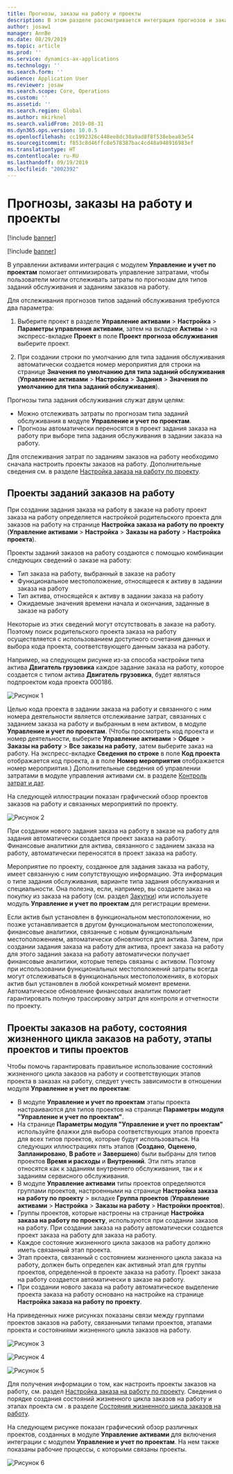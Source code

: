 ```yaml
---
title: Прогнозы, заказы на работу и проекты
description: В этом разделе рассматривается интеграция прогнозов и заказов на работу с модулем "Управление и учет по проектам" в управлении активами.
author: josaw1
manager: AnnBe
ms.date: 08/29/2019
ms.topic: article
ms.prod: ''
ms.service: dynamics-ax-applications
ms.technology: ''
ms.search.form: ''
audience: Application User
ms.reviewer: josaw
ms.search.scope: Core, Operations
ms.custom: ''
ms.assetid: ''
ms.search.region: Global
ms.author: mkirknel
ms.search.validFrom: 2019-08-31
ms.dyn365.ops.version: 10.0.5
ms.openlocfilehash: cc1992326c448ee8dc30a9ad8f8f538ebea83e54
ms.sourcegitcommit: f853c8d46ffc8e578387bac4cd48a948916983ef
ms.translationtype: HT
ms.contentlocale: ru-RU
ms.lasthandoff: 09/19/2019
ms.locfileid: "2002392"
---
```

# <a name="forecasts-work-orders-and-projects"></a>Прогнозы, заказы на работу и проекты

[!include [banner](../../includes/banner.md)]

[!include [banner](../../includes/preview-banner.md)]

В управлении активами интеграция с модулем **Управление и учет по проектам** помогает оптимизировать управление затратами, чтобы пользователи могли отслеживать затраты по прогнозам для типов заданий обслуживания и заданиям заказов на работу.

Для отслеживания прогнозов типов заданий обслуживания требуются два параметра:

1. Выберите проект в разделе **Управление активами** > **Настройка** > **Параметры управления активами**, затем на вкладке **Активы** > на экспресс-вкладке **Проект** в поле **Проект прогноза обслуживания** выберите проект.

2. При создании строки по умолчанию для типа задания обслуживания автоматически создается номер мероприятия для строки на странице **Значения по умолчанию для типа заданий обслуживания** (**Управление активами** > **Настройка** > **Задания** > **Значения по умолчанию для типа заданий обслуживания**).

Прогнозы типа задания обслуживания служат двум целям: 

- Можно отслеживать затраты по прогнозам типа заданий обслуживания в модуле **Управление и учет по проектам**. 
- Прогнозы автоматически переносятся в проект задания заказа на работу при выборе типа задания обслуживания в задании заказа на работу.

Для отслеживания затрат по заданиям заказов на работу необходимо сначала настроить проекты заказов на работу. Дополнительные сведения см. в разделе [Настройка заказа на работу по проекту](../setup-for-work-orders/work-order-project-setup.md).

## <a name="work-order-job-projects"></a>Проекты заданий заказов на работу

При создании задания заказа на работу в заказе на работу проект заказа на работу определяется настройкой родительского проекта для заказов на работу на странице **Настройка заказа на работу по проекту** (**Управление активами** > **Настройка** > **Заказы на работу** > **Настройка проекта**).

Проекты заданий заказов на работу создаются с помощью комбинации следующих сведений о заказе на работу:

- Тип заказа на работу, выбранный в заказе на работу 
- Функциональное местоположение, относящееся к активу в задании заказа на работу
- Тип актива, относящейся к активу в задании заказа на работу  
- Ожидаемые значения времени начала и окончания, заданные в заказе на работу  

Некоторые из этих сведений могут отсутствовать в заказе на работу. Поэтому поиск родительского проекта заказа на работу осуществляется с использованием доступного сочетания данных и выбора кода проекта, соответствующего данным заказа на работу.

Например, на следующем рисунке из-за способа настройки типа актива **Двигатель грузовика** каждое задание заказа на работу, которое создается с типом актива **Двигатель грузовика**, будет являться подпроектом кода проекта 000186.

![Рисунок 1](media/01-integration-to-pma.png)

Целью кода проекта в задании заказа на работу и связанного с ним номера деятельности является отслеживание затрат, связанных с заданием заказа на работу и выбранным в нем активом, в модуле **Управление и учет по проектам**. (Чтобы просмотреть код проекта и номер деятельности, выберите **Управление активами** > **Общее** > **Заказы на работу** > **Все заказы на работу**, затем выберите заказ на работу. На экспресс-вкладке **Сведения по строке** в поле **Код проекта** отображается код проекта, а в поле **Номер мероприятия** отображается номер мероприятия.) Дополнительные сведения об управлении затратами в модуле управления активами см. в разделе [Контроль затрат и дат](../controlling-and-reporting/cost-and-date-control.md).

На следующей иллюстрации показан графический обзор проектов заказов на работу и связанных мероприятий по проекту.

![Рисунок 2](media/02-integration-to-pma.png)

При создании нового задания заказа на работу в заказе на работу для задания автоматически создается проект заказа на работу. Финансовые аналитики для актива, связанного с заданием заказа на работу, автоматически переносятся в проект заказа на работу.

Мероприятие по проекту, созданное для задания заказа на работу, имеет связанную с ним сопутствующую информацию. Эта информация о типе задания обслуживания, варианте типа задания обслуживания и специальности. Она полезна, если, например, вы создаете заказ на покупку из заказа на работу (см. раздел [Закупки](../work-orders/procurement.md)) или используете модуль **Управление и учет по проектам** для регистрации времени.

Если актив был установлен в функциональном местоположении, но позже устанавливается в другом функциональном местоположении, финансовые аналитики, связанные с новым функциональным местоположением, автоматически обновляются для актива. Затем, при создании задания заказа на работу для актива, проект заказа на работу для этого задания заказа на работу автоматически получает финансовые аналитики, которые теперь связаны с активом. Поэтому при использовании функциональных местоположений затраты всегда могут отслеживаться в функциональных местоположениях, в которых актив был установлен в любой конкретный момент времени. Автоматическое обновление финансовых аналитик помогает гарантировать полную трассировку затрат для контроля и отчетности по проекту.

## <a name="work-order-projects-work-order-lifecycle-states-project-stages-and-project-types"></a>Проекты заказов на работу, состояния жизненного цикла заказов на работу, этапы проектов и типы проектов

Чтобы помочь гарантировать правильное использование состояний жизненного цикла заказов на работу и соответствующих этапов проекта в заказах на работу, следует учесть зависимости в отношении модуля **Управление и учет по проектам**:

- В модуле **Управление и учет по проектам** этапы проекта настраиваются для типов проектов на странице **Параметры модуля "Управление и учет по проектам"**.  
- На странице **Параметры модуля "Управление и учет по проектам"** используйте флажки для выбора соответствующих этапов проекта для всех типов проектов, которые будут использоваться. На следующих иллюстрациях пять этапов (**Создано**, **Оценено**, **Запланировано**, **В работе** и **Завершено**) были выбраны для типов проектов **Время и расходы** и **Внутренний**. Эти пять этапов относятся как к заданиям внутреннего обслуживания, так и к заданиям сервисного обслуживания.
- В модуле **Управление активами** типы проектов определяются группами проектов, настроенными на странице **Настройка заказа на работу по проекту** > вкладке **Группа проектов** (**Управление активами** > **Настройка** > **Заказы на работу** > **Настройки проектов**).  
- Группы проектов, которые настроены на странице **Настройка заказа на работу по проекту**, используются при создании заказов на работу. При создании заказа на работу автоматически создается проект заказа на работу для заказа на работу.  
- Каждое состояние жизненного цикла заказов на работу должно иметь связанный этап проекта.  
- Этап проекта, связанный с состоянием жизненного цикла заказа на работу, должен быть определен как активный этап для группы проектов, определенной в проекте заказа на работу. Проект заказа на работу создается автоматически в заказе на работу.
- При создании нового заказа на работу автоматическое выделение проекта заказа на работу основано на настройке на странице **Настройка заказа на работу по проекту**.  

На приведенных ниже рисунках показаны связи между группами проектов заказов на работу, связанными типами проектов, этапами проекта и состояниями жизненного цикла заказов на работу.

![Рисунок 3](media/03-integration-to-pma.png)

![Рисунок 4](media/04-integration-to-pma.png)

![Рисунок 5](media/05-integration-to-pma.png)

Для получения информации о том, как настроить проекты заказов на работу, см. раздел [Настройка заказа на работу по проекту](../setup-for-work-orders/work-order-project-setup.md). Сведения о порядке создания состояний жизненного цикла заказов на работу и этапах проекта см . в разделе [Состояния жизненного цикла заказов на работу](../setup-for-work-orders/work-order-lifecycle-states.md).

На следующем рисунке показан графический обзор различных проектов, созданных в модуле **Управление активами** для включения интеграции с модулем **Управление и учет по проектам**. На нем также показаны рабочие процессы, с которыми связаны проекты.

![Рисунок 6](media/06-integration-to-pma.png)

